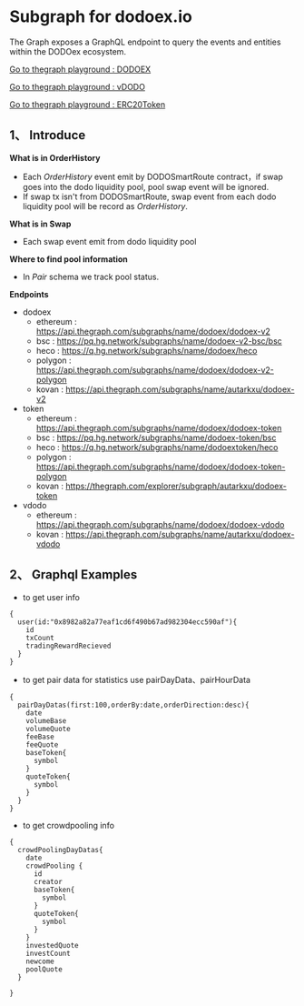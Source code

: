 # Subgraph for dodoex.io

The Graph exposes a GraphQL endpoint to query the events and entities within the DODOex ecosystem.

[Go to thegraph playground : DODOEX](https://thegraph.com/explorer/subgraph/dodoex/dodoex-v2)

[Go to thegraph playground : vDODO](https://thegraph.com/explorer/subgraph/dodoex/dodoex-vdodo?selected=playground)

[Go to thegraph playground : ERC20Token](https://thegraph.com/explorer/subgraph/dodoex/dodoex-token)

## 1、 Introduce

**What is in OrderHistory**
 - Each *OrderHistory* event emit by DODOSmartRoute contract，if swap goes into the dodo liquidity pool, pool swap event will be ignored. 
 - If swap tx isn't from DODOSmartRoute, swap event from each dodo liquidity pool will be record as *OrderHistory*.

**What is in Swap** 
 - Each swap event emit from dodo liquidity pool
 
**Where to find pool information**
 - In *Pair* schema we track pool status.

**Endpoints**
 - dodoex 
    - ethereum : https://api.thegraph.com/subgraphs/name/dodoex/dodoex-v2
    - bsc : https://pq.hg.network/subgraphs/name/dodoex-v2-bsc/bsc
    - heco : https://q.hg.network/subgraphs/name/dodoex/heco
    - polygon : https://api.thegraph.com/subgraphs/name/dodoex/dodoex-v2-polygon
    - kovan : https://api.thegraph.com/subgraphs/name/autarkxu/dodoex-v2
- token
    - ethereum : https://api.thegraph.com/subgraphs/name/dodoex/dodoex-token
    - bsc : https://pq.hg.network/subgraphs/name/dodoex-token/bsc
    - heco : https://q.hg.network/subgraphs/name/dodoextoken/heco
    - polygon : https://api.thegraph.com/subgraphs/name/dodoex/dodoex-token-polygon
    - kovan : https://thegraph.com/explorer/subgraph/autarkxu/dodoex-token
- vdodo
    - ethereum : https://api.thegraph.com/subgraphs/name/dodoex/dodoex-vdodo
    - kovan : https://api.thegraph.com/subgraphs/name/autarkxu/dodoex-vdodo
  
## 2、 Graphql Examples
 - to get user info
```
{
  user(id:"0x8982a82a77eaf1cd6f490b67ad982304ecc590af"){
    id
    txCount
    tradingRewardRecieved
  }
}

```
 - to get pair data for statistics use pairDayData、pairHourData
```
{
  pairDayDatas(first:100,orderBy:date,orderDirection:desc){
    date
    volumeBase
    volumeQuote
    feeBase
    feeQuote
    baseToken{
      symbol
    }
    quoteToken{
      symbol
    }
  }
}
```
 - to get crowdpooling info
```
{
  crowdPoolingDayDatas{
    date
    crowdPooling {
      id
      creator
      baseToken{
        symbol
      }
      quoteToken{
        symbol
      }
    }
    investedQuote
    investCount
    newcome
    poolQuote
  }
  
}
```
